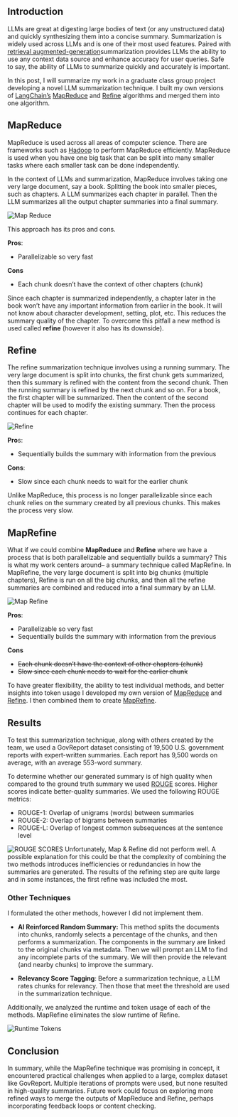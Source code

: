 ## Introduction
LLMs are great at digesting large bodies of text (or any unstructured data) and quickly synthesizing them into a concise summary. Summarization is widely used across LLMs and is one of their most used features. Paired with [retrieval augmented-generation](https://blogs.nvidia.com/blog/what-is-retrieval-augmented-generation/)summarization provides LLMs the ability to use any context data source and enhance accuracy for user queries. Safe to say, the ability of LLMs to summarize quickly and accurately is important.

In this post, I will summarize my work in a graduate class group project developing a novel LLM summarization technique. I built my own versions of [LangChain’s](https://www.langchain.com/) [MapReduce](https://api.python.langchain.com/en/latest/chains/langchain.chains.combine_documents.map_reduce.MapReduceDocumentsChain.html) and [Refine](https://api.python.langchain.com/en/latest/chains/langchain.chains.combine_documents.refine.RefineDocumentsChain.html#langchain.chains.combine_documents.refine.RefineDocumentsChain) algorithms and merged them into one algorithm.

## MapReduce
MapReduce is used across all areas of computer science. There are frameworks such as [Hadoop](https://hadoop.apache.org/) to perform MapReduce efficiently. MapReduce is used when you have one big task that can be split into many smaller tasks where each smaller task can be done independently.

In the context of LLMs and summarization, MapReduce involves taking one very large document, say a book. Splitting the book into smaller pieces, such as chapters. A LLM summarizes each chapter in parallel. Then the LLM summarizes all the output chapter summaries into a final summary.

![Map Reduce](/projects/llm-summary/map-reduce.jpg)

This approach has its pros and cons.

**Pros**:
- Parallelizable so very fast

**Cons**
- Each chunk doesn’t have the context of other chapters (chunk)

Since each chapter is summarized independently, a chapter later in the book won’t have any important information from earlier in the book. It will not know about character development, setting, plot, etc. This reduces the summary quality of the chapter. To overcome this pitfall a new method is used called **refine** (however it also has its downside).

## Refine
The refine summarization technique involves using a running summary. The very large document is split into chunks, the first chunk gets summarized, then this summary is refined with the content from the second chunk. Then the running summary is refined by the next chunk and so on. For a book, the first chapter will be summarized. Then the content of the second chapter will be used to modify the existing summary. Then the process continues for each chapter.

![Refine](/projects/llm-summary/refine.jpg)

**Pro**s:
- Sequentially builds the summary with information from the previous

**Cons**: 
- Slow since each chunk needs to wait for the earlier chunk

Unlike MapReduce, this process is no longer parallelizable since each chunk relies on the summary created by all previous chunks. This makes the process very slow.

## MapRefine
What if we could combine **MapReduce** and **Refine** where we have a process that is both parallelizable and sequentially builds a summary? This is what my work centers around– a summary technique called MapRefine. In MapRefine, the very large document is split into big chunks (multiple chapters), Refine is run on all the big chunks, and then all the refine summaries are combined and reduced into a final summary by an LLM.

![Map Refine](/projects/llm-summary/map-refine.jpg)

**Pros**:
- Parallelizable so very fast
- Sequentially builds the summary with information from the previous

**Cons**
- ~~Each chunk doesn’t have the context of other chapters (chunk)~~
- ~~Slow since each chunk needs to wait for the earlier chunk~~

To have greater flexibility, the ability to test individual methods, and better insights into token usage I developed my own version of [MapReduce](https://github.com/aahn33/llm-summary/blob/main/map_and_refine/map_reduce.py) and [Refine](https://github.com/aahn33/llm-summary/blob/main/map_and_refine/refine.py). I then combined them to create [MapRefine](https://github.com/aahn33/llm-summary/blob/main/map_and_refine/map_refine.py).

## Results
To test this summarization technique, along with others created by the team, we used a GovReport dataset consisting of 19,500 U.S. government reports with expert-written summaries. Each report has 9,500 words on average, with an average 553-word summary.

To determine whether our generated summary is of high quality when compared to the ground truth summary we used [ROUGE](https://en.wikipedia.org/wiki/ROUGE_(metric)) scores. Higher scores indicate better-quality summaries. We used the following ROUGE metrics:

- ROUGE-1: Overlap of unigrams (words) between summaries
- ROUGE-2: Overlap of bigrams between summaries
- ROUGE-L: Overlap of longest common subsequences at the sentence level

![ROUGE SCORES](/projects/llm-summary/rouge-scores.jpg)
Unfortunately, Map & Refine did not perform well. A possible explanation for this could be that the complexity of combining the two methods introduces inefficiencies or redundancies in how the summaries are generated. The results of the refining step are quite large and in some instances, the first refine was included the most.

### Other Techniques
I formulated the other methods, however I did not implement them.

- **AI Reinforced Random Summary:** This method splits the documents into chunks, randomly selects a percentage of the chunks, and then performs a summarization. The components in the summary are linked to the original chunks via metadata. Then we will prompt an LLM to find any incomplete parts of the summary. We will then provide the relevant (and nearby chunks) to improve the summary.

- **Relevancy Score Tagging**: Before a summarization technique, a LLM rates chunks for relevancy. Then those that meet the threshold are used in the summarization technique.


Additionally, we analyzed the runtime and token usage of each of the methods. MapRefine eliminates the slow runtime of Refine.

![Runtime Tokens](/projects/llm-summary/runtime-tokens.jpg)
## Conclusion
In summary, while the MapRefine technique was promising in concept, it encountered practical challenges when applied to a large, complex dataset like GovReport. Multiple iterations of prompts were used, but none resulted in high-quality summaries. Future work could focus on exploring more refined ways to merge the outputs of MapReduce and Refine, perhaps incorporating feedback loops or content checking.